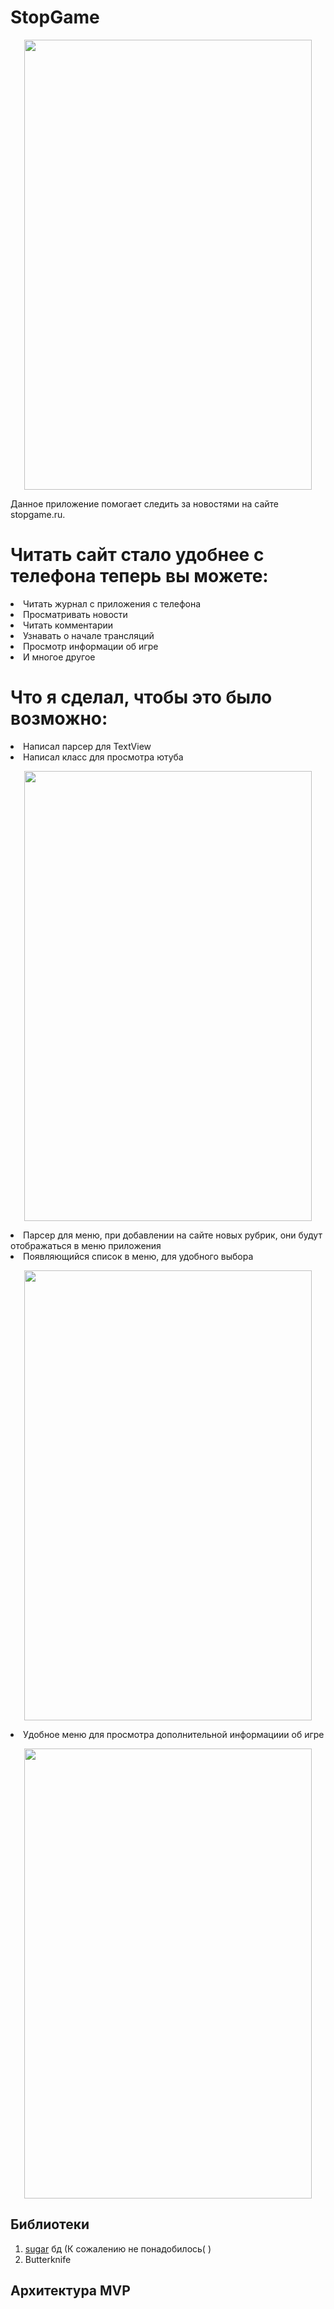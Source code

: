 # StopGame

<p align="center">
  <img width="460" height="720" src="https://user-images.githubusercontent.com/18012660/43095428-3cbb5d58-8ecf-11e8-8a19-6a7a9ae2fee8.png">
</p>

Данное приложение помогает следить за новостями на сайте stopgame.ru.

# Читать сайт стало удобнее с телефона теперь вы можете:
<li/>Читать журнал с приложения с телефона
<li/>Просматривать новости
<li/>Читать комментарии
<li/>Узнавать о начале трансляций
<li/>Просмотр информации об игре
<li/>И многое другое

# Что я сделал, чтобы это было возможно:
<li/>Написал парсер для TextView</li>
<li/>Написал класс для просмотра ютуба</li>
<p align="center">
  <img width="460" height="720" src="https://user-images.githubusercontent.com/18012660/43095379-10bf8198-8ecf-11e8-95b4-43bbab5f2614.png">
</p>
<li/>Парсер для меню, при добавлении на сайте новых рубрик, они будут отображаться в меню приложения</li>
<li/>Появляющийся список в меню, для удобного выбора</li>
<p align="center">
  <img width="460" height="720" src="https://user-images.githubusercontent.com/18012660/43095290-d5ca7976-8ece-11e8-9311-942b2a1595fd.png">
</p>
<li/>Удобное меню для просмотра дополнительной информациии об игре</li>
<p align="center">
  <img width="460" height="720" src="https://user-images.githubusercontent.com/18012660/43095411-2a6e4976-8ecf-11e8-95bf-f58454775b2f.png">
</p>


## Библиотеки
1. [sugar](https://github.com/chennaione/sugar) бд (К сожалению не понадобилось( )
2. Butterknife 

## Архитектура MVP
